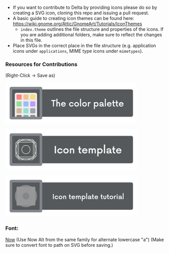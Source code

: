 * If you want to contribute to Delta by providing icons please do so by creating a SVG icon, cloning this repo and issuing a pull request.
* A basic guide to creating icon themes can be found here: https://wiki.gnome.org/Attic/GnomeArt/Tutorials/IconThemes
	- `index.theme` outlines the file structure and properties of the icons. If you are adding additional folders, make sure to reflect the changes in this file.
* Place SVGs in the correct place in the file structure (e.g. application icons under `applications`, MIME type icons under `mimetypes`).


### Resources for Contributions


(Right-Click &rarr; Save as)

<a href="https://github.com/Delta-Icons/Linux/raw/master/Palette.svg"><img src="https://github.com/Delta-Icons/Linux/blob/master/resources/button_palette.png" alt="Palette for Delta" style="width:412px;height:128px;"></a>

<a href="https://github.com/Delta-Icons/Linux/raw/master/template.svg"><img src="https://github.com/Delta-Icons/Linux/blob/master/resources/button_template.png" alt="Icon Template for Delta" style="width:412px;height:128px;"></a>

<a href="https://github.com/Delta-Icons/Linux/raw/master/template_tutorial.svg"><img src="https://github.com/Delta-Icons/Linux/blob/master/resources/button_template-tutorial.png" alt="Icon Template Tutorial for Delta" style="width:412px;height:128px;"></a>


### Font: 
[Now](https://www.1001fonts.com/now-font.html) (Use Now Alt from the same family for alternate lowercase "a") (Make sure to convert font to path on SVG before saving.)
